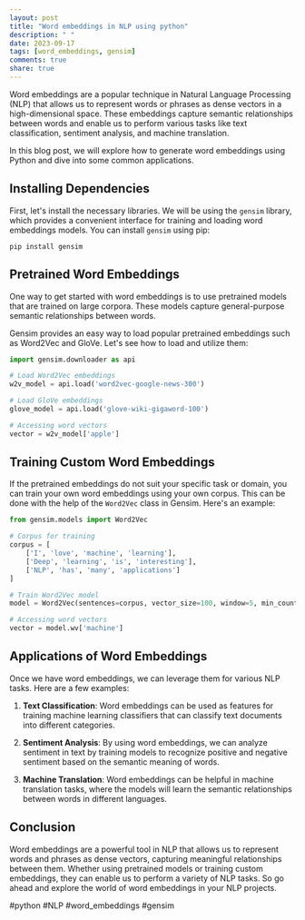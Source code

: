 ```yaml
---
layout: post
title: "Word embeddings in NLP using python"
description: " "
date: 2023-09-17
tags: [word_embeddings, gensim]
comments: true
share: true
---
```


Word embeddings are a popular technique in Natural Language Processing (NLP) that allows us to represent words or phrases as dense vectors in a high-dimensional space. These embeddings capture semantic relationships between words and enable us to perform various tasks like text classification, sentiment analysis, and machine translation.

In this blog post, we will explore how to generate word embeddings using Python and dive into some common applications.

## Installing Dependencies

First, let's install the necessary libraries. We will be using the `gensim` library, which provides a convenient interface for training and loading word embeddings models. You can install `gensim` using pip:

```
pip install gensim
```

## Pretrained Word Embeddings

One way to get started with word embeddings is to use pretrained models that are trained on large corpora. These models capture general-purpose semantic relationships between words.

Gensim provides an easy way to load popular pretrained embeddings such as Word2Vec and GloVe. Let's see how to load and utilize them:

```python
import gensim.downloader as api

# Load Word2Vec embeddings
w2v_model = api.load('word2vec-google-news-300')

# Load GloVe embeddings
glove_model = api.load('glove-wiki-gigaword-100')

# Accessing word vectors
vector = w2v_model['apple']
```

## Training Custom Word Embeddings

If the pretrained embeddings do not suit your specific task or domain, you can train your own word embeddings using your own corpus. This can be done with the help of the `Word2Vec` class in Gensim. Here's an example:

```python
from gensim.models import Word2Vec

# Corpus for training
corpus = [
    ['I', 'love', 'machine', 'learning'],
    ['Deep', 'learning', 'is', 'interesting'],
    ['NLP', 'has', 'many', 'applications']
]

# Train Word2Vec model
model = Word2Vec(sentences=corpus, vector_size=100, window=5, min_count=1)

# Accessing word vectors
vector = model.wv['machine']
```

## Applications of Word Embeddings

Once we have word embeddings, we can leverage them for various NLP tasks. Here are a few examples:

1. **Text Classification**: Word embeddings can be used as features for training machine learning classifiers that can classify text documents into different categories.

2. **Sentiment Analysis**: By using word embeddings, we can analyze sentiment in text by training models to recognize positive and negative sentiment based on the semantic meaning of words.

3. **Machine Translation**: Word embeddings can be helpful in machine translation tasks, where the models will learn the semantic relationships between words in different languages.

## Conclusion

Word embeddings are a powerful tool in NLP that allows us to represent words and phrases as dense vectors, capturing meaningful relationships between them. Whether using pretrained models or training custom embeddings, they can enable us to perform a variety of NLP tasks. So go ahead and explore the world of word embeddings in your NLP projects.

#python #NLP #word_embeddings #gensim